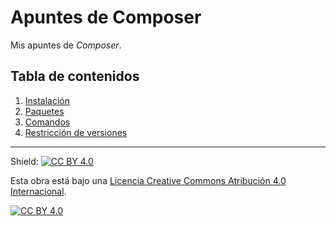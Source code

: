 # Apuntes de Composer

Mis apuntes de *Composer*.

## Tabla de contenidos

1. [Instalación](capitulos/01-instalacion.md)
2. [Paquetes](capitulos/02-paquetes.md)
3. [Comandos](capitulos/03-comandos.md)
4. [Restricción de versiones](capitulos/04-restricciones.md)

---

Shield: [![CC BY 4.0][cc-by-shield]][cc-by]

Esta obra está bajo una
[Licencia Creative Commons Atribución 4.0 Internacional][cc-by].

[![CC BY 4.0][cc-by-image]][cc-by]

[cc-by]: https://creativecommons.org/licenses/by/4.0/deed.es
[cc-by-image]: https://i.creativecommons.org/l/by/4.0/88x31.png
[cc-by-shield]: https://img.shields.io/badge/License-CC%20BY%204.0-lightgrey.svg
